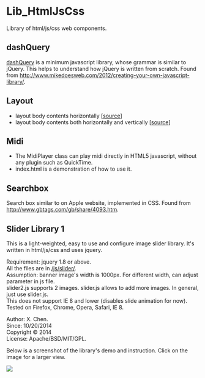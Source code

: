Lib_HtmlJsCss
=============

Library of html/js/css web components.

dashQuery
------

<a href="https://github.com/chenx/Lib_HtmlJsCss/blob/master/dashQuery/dashQuery.js">dashQuery</a> is a minimum javascript library, whose grammar is similar to jQuery. This helps to understand how jQuery is written from scratch. Found from <a href="http://www.mikedoesweb.com/2012/creating-your-own-javascript-library/">http://www.mikedoesweb.com/2012/creating-your-own-javascript-library/</a>. 

Layout
------

* layout body contents horizontally [<a href="https://github.com/chenx/Lib_HtmlJsCss/blob/master/layout/center_body_horizontal.html">source</a>]
* layout body contents both horizontally and vertically [<a href="https://github.com/chenx/Lib_HtmlJsCss/blob/master/layout/center_body_hori_vert.html">source</a>]

Midi
-----
* The MidiPlayer class can play midi directly in HTML5 javascript, without any plugin such as QuickTime.
* index.html is a demonstration of how to use it.

Searchbox
------

Search box similar to on Apple website, implemented in CSS. Found from <a href="http://www.gbtags.com/gb/share/4093.htm">http://www.gbtags.com/gb/share/4093.htm</a>.


Slider Library 1
------

This is a light-weighted, easy to use and configure image slider library. It's written in html/js/css and uses jquery.   

Requirement: jquery 1.8 or above.   
All the files are in <a href="https://github.com/chenx/Lib_HtmlJsCss/blob/master/slider1/js/slider/">/js/slider/</a>.   
Assumption: banner image's width is 1000px. For different width, can adjust parameter in js file.   
slider2.js supports 2 images. slider.js allows to add more images. In general, just use slider.js.   
This does not support IE 8 and lower (disables slide animation for now).   
Tested on Firefox, Chrome, Opera, Safari, IE 8.   


Author: X. Chen.   
Since: 10/20/2014   
Copyright © 2014   
License: Apache/BSD/MIT/GPL.   


Below is a screenshot of the library's demo and instruction. Click on the image for a larger view.

<img src="https://cloud.githubusercontent.com/assets/993980/4730708/06e01fda-599e-11e4-9242-2445fff8730a.png">
